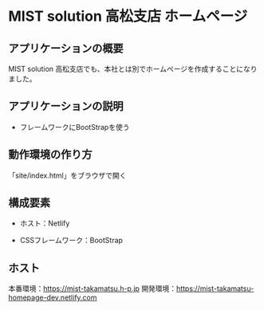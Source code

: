 # MIST solution 高松支店 ホームページ

## アプリケーションの概要

MIST solution 高松支店でも、本社とは別でホームページを作成することになりました。

## アプリケーションの説明

- フレームワークにBootStrapを使う

## 動作環境の作り方

「site/index.html」をブラウザで開く

## 構成要素

- ホスト：Netlify

- CSSフレームワーク：BootStrap

## ホスト

本番環境：https://mist-takamatsu.h-p.jp
開発環境：https://mist-takamatsu-homepage-dev.netlify.com
